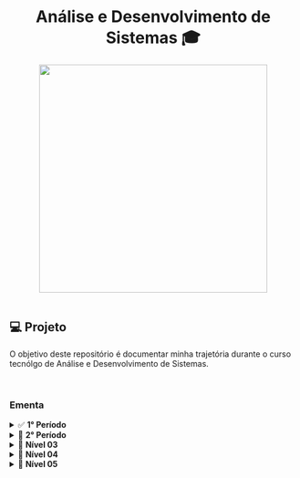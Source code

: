 <h1 align="center">
  Análise e Desenvolvimento de Sistemas 🎓
</h1>

<div align="center">
    <img src="https://t2.tudocdn.net/572277?w=646&h=284" width="400px" /> 
</div>

<br>

## 💻 Projeto

O objetivo deste repositório é documentar minha trajetória durante o curso tecnólgo de Análise e Desenvolvimento de Sistemas.

<br>

### Ementa

<details>
  <summary>✅ <b>1° Período</b></summary>
  <ul>
    <a href="./nivel01/land01" style="text-decoration:none;"><li>✅<i>Design de Interação Humano-Máquina</i></li></a>
      <ul>
        <li>Design de Interação (UX/UI)</li>
        <li>Comunicação e Interface</li>
        <li>Usabilidade, Acessibilidade e Design Universal</li>
        <li>Introdução a Interface Humano-Computador (HCI)</li>
        <li>Ergonomia de Interface</li>
        <li>Sensação, Percepção e Memória</li>
        <li>Cores e Técnicas de Inspção de Interface</li>
        <li>Heurísticas de Usabilidade</li>
        <li>Prototipação</li>
      </ul>
    <a href="./nivel01/stage01" style="text-decoration:none;"><li>✅<i>Introdução à Redes de Computadores</i></li></a>
      <ul>
        <li>Redes de computadores e a Internet</li>
        <li>Redes de comutação de pacotes</li>
        <li>Camada de Aplicação</li>
        <li>Aplicaçõs de redes e protocolos</li>
        <li>Redes TCP/IP: Protocolo, transporte e roteamento</li>
        <li>Redes sem fio e redes móveis</li>
        <li>Segurança em redes de computadores I: Redes cabeadas, sem fio e internet</li>
        <li>Segurança em redes de computadores II: Firewalls e sistemas de detecção de intrusão</li>
        <li>Estudo de caso em Linux I: Conceitos, definições, preparando ambiente</li>
        <li>Estudo de caso em Linux II: Configuração do servidor de aplicação web</li>
      </ul>
    <a href="./nivel01/stage01" style="text-decoration:none;"><li>✅<i>Introdução ao Desenvolvimento Web</i></li></a>
    <ul>
      <li>Introdução ao Desenvolvimento Web</li>
      <li>HTML e CSS: Estrutura, Sintaxe e Conceitos</li>
      <li>Elementos HTML I: Cabeçalhos, parágrados, quebras de linhas e block level</li>
      <li>Elementos HTML II: Imagens, hyperlinks, tabelas, listas, formulários e cores</li>
      <li>Layouts, SEO, Doctype, Meta, Performance e Templates</li>
      <li>Introdução ao CSS: Inline, interno e externo; Fundamentos e seletores</li>
      <li>CSS: Box-model, borders, margins, paddings, backgrounds, rounded corners</li>
      <li>Position, floating, overflow, z-index</li>
      <li>Introdução ao JavaScript: DOOM, eventos e fundamentos</li>
      <li>Boas práticas e introdução a frameworks CSS e JS</li>
      <li></li>
    </ul>
    <a href="./nivel01/stage01" style="text-decoration:none;"><li>✅<i>Matemática Discreta</i></li></a>
    <ul>
      <li>Noções de Lógica Matemática</li>
      <li>Noções de Lógica de Programação</li>
      <li>Álgebra dos Conjuntos</li>
      <li>Álgebra de Boole</li>
      <li>Relações</li>
      <li>Funções</li>
      <li>Matrizes e Frações</li>
      <li>Matemática usando Python/R</li>
      <li>Indução Matemática</li>
      <li>Recursão e Relações de Recorrência</li>
    </ul>
    <a href="./nivel01/stage01" style="text-decoration:none;"><li>✅<i>Pensamento Computacional e Algoritmos</i></li></a>
    <ul>
      <li>Pensamento lógico e conceito de algoritmos</li>
      <li>Variáveis, constantes e tipos de dados</li>
      <li>Operadores aritméticos, relacionais e lógicos</li>
      <li>Estrutura sequencial</li>
      <li>Estrutura condicional</li>
      <li>Estrutura de repetição</li>
      <li>Variáveis compostas homogêneas: Matrizes</li>
      <li>Modularização I: Introdução, Procedimentos e Funções</li>
      <li>Modularização II: Passagem de parâmetros e Recursividade</li>
    </ul>
    <a href="./nivel01/stage01" style="text-decoration:none;"><li>✅<i>Projeto Integrador I: Concepção e Prototipação</i></li></a>
    <ul>
      <li>Conceitos de Design Thinking e Design Sprint</li>
      <li>Princípios do Processo de trabalho colaborativo e cooperativo</li>
      <li>Princípios de Metodologia ágil de desenvolvimento de software</li>
      <li>Técnicas de especificação de requisitos e geração de Backlog</li>
      <li>Princípios de Planejamento e Gestão de Projeto</li>
      <li>Introdução à Prototipação de aplicações</li>
      <li>Planejamento de Cronograma de Atividades e Gestão de Tarefas</li>
      <li>Processo de Mentoria para Elaboração de um Projeto</li>
      <li>Validação de Requisitos de Software</li>
    </ul>
  </ul>
</details>

<details>
  <summary>🔄 <b>2° Período</b></summary>
  <ul>
    <a href="./nivel02/land02" style="text-decoration:none;"><li>🔄<i>Arquitetura de Computadores e Sistemas Operacionais</i></li></a>
      <ul>
      </ul>
    <a href="./nivel02/stage02" style="text-decoration:none;"><li>🔄<i>Banco de Dados</i></li></a>
      <ul>
      </ul>
    <a href="./nivel02/stage02" style="text-decoration:none;"><li>🔄<i>Estrutura de Dados</i></li></a>
      <ul>
      </ul>
    <a href="./nivel02/stage02" style="text-decoration:none;"><li>🔄<i>Informática e Sociedade</i></li></a>
      <ul>
      </ul>
    <a href="./nivel02/stage02" style="text-decoration:none;"><li>🔄<i>Programação Orientada a Objetos</i></li></a>
      <ul>
      </ul>
    <a href="./nivel02/stage02" style="text-decoration:none;"><li>🔄<i>Projeto Integrador 2: Modelagem de Banco de Dados</i></li></a>
      <ul>
      </ul>
  </ul>
</details>

<details>
  <summary>🔄 <b>Nível 03</b></summary>
  <ul>
    <li>🔄 <i>Land 03 - Organizando os estudos</i></li>
      <ul>
        <li>Cronograma de estudos</li>
        <li>Técnicas de aprendizado</li>
      </ul>
    <li>🔄 <i>Stage 03 - Design & CSS</i></li>
      <ul>
        <li>Grid Layout</li>
        <li>Formulários</li>
        <li>Mídias</li>
        <li>Responsividade</li>
        <li>Transformações</li>
        <li>Animações e transições</li>
      </ul>
  </ul>
</details>

<details>
  <summary>🔄 <b>Nível 04</b></summary>
  <ul>
    <li>🔄 <i>Land 04 - Mentalidade</i></li>
      <ul>
        <li>Lidando com ansiedade</li>
        <li>Síndrome do impostor</li>
        <li>Foco & e Falta de tempo</li>
        <li>Memorizar vs. Entender</li>
        <li>Overdose de informações</li>
        <li>O certo e o errado (resultados) (funcionar antes de ser bom)</li>
      </ul>
    <li>🔄 <i>Stage 04 - Lógica e algoritmos</i></li>
      <ul>
        <li>Lógica de programação</li>
        <li>Entendendo problemas</li>
        <li>Algoritmos</li>
        <li>Paradigmas de programação</li>
      </ul>
  </ul>
</details>

<details>
  <summary>🔄 <b>Nível 05</b></summary>
  <ul>
    <li>🔄 <i>Land 05 - Marca Pessoal</i></li>
      <ul>
        <li>Criação de LinkedIn</li>
        <li>Criação de Github</li>
        <li>Documentando progresso (Github e LinkedIn)</li>
      </ul>
    <li>🔄 <i>Stage 05 - JavaScript</i></li>
      <ul>
        <li>Fundamentos do JavaScript</li>
        <li>Estrutura de dados</li>
        <li>Funções</li>
        <li>Controles de fluxo</li>
        <li>Estruturas de repetição</li>
        <li>Expressões e operadores</li>
        <li>JavaScript assíncrono</li>
        <li>Tentativa de erros</li>
        <li>Syntax Sugars</li>
        <li>ES Modules</li>
        <li>DOM</li>
        <li>Web APIs</li>
        <li>Manipulação de vetores</li>
      </ul>
  </ul>
</details>

<br>
